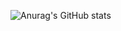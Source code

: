 ![Anurag's GitHub stats](https://github-readme-stats.vercel.app/api?username=felixkamau&show_icons=true&theme=dark)

